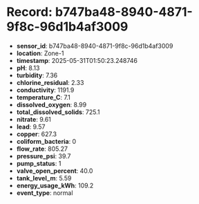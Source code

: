 # Record: b747ba48-8940-4871-9f8c-96d1b4af3009

- **sensor_id**: b747ba48-8940-4871-9f8c-96d1b4af3009
- **location**: Zone-1
- **timestamp**: 2025-05-31T01:50:23.248746
- **pH**: 8.13
- **turbidity**: 7.36
- **chlorine_residual**: 2.33
- **conductivity**: 1191.9
- **temperature_C**: 7.1
- **dissolved_oxygen**: 8.99
- **total_dissolved_solids**: 725.1
- **nitrate**: 9.61
- **lead**: 9.57
- **copper**: 627.3
- **coliform_bacteria**: 0
- **flow_rate**: 805.27
- **pressure_psi**: 39.7
- **pump_status**: 1
- **valve_open_percent**: 40.0
- **tank_level_m**: 5.59
- **energy_usage_kWh**: 109.2
- **event_type**: normal